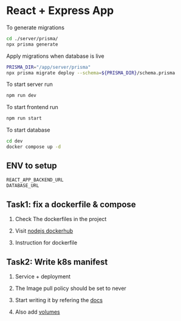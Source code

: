 # React + Express App

To generate migrations

```sh
cd ./server/prisma/
npx prisma generate
```

Apply migrations when database is live

```sh
PRISMA_DIR="/app/server/prisma"
npx prisma migrate deploy --schema=${PRISMA_DIR}/schema.prisma
```

To start server run

```sh
npm run dev
```

To start frontend run

```sh
npm run start
```

To start database

```sh
cd dev
docker compose up -d
```

## ENV to setup

```txt
REACT_APP_BACKEND_URL
DATABASE_URL
```

## Task1: fix a dockerfile & compose

1. Check The dockerfiles in the project

2. Visit [nodejs dockerhub](https://hub.docker.com/_/node/)

3. Instruction for dockerfile

## Task2: Write k8s manifest

1. Service + deployment

2. The Image pull policy should be set to never

3. Start writing it by refering the [docs](https://kubernetes.io/docs/tasks/run-application)

4. Also add [volumes](https://kubernetes.io/docs/concepts/storage/volumes/)
